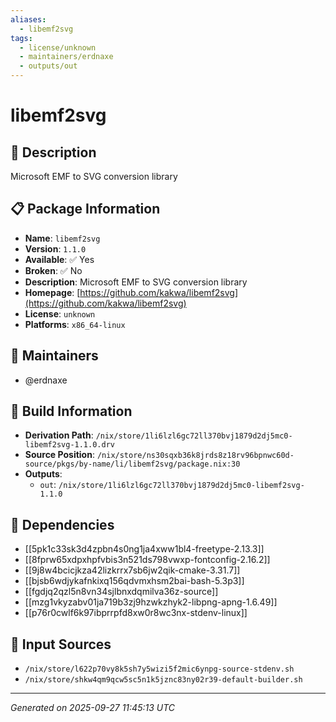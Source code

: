 ```yaml
---
aliases:
  - libemf2svg
tags:
  - license/unknown
  - maintainers/erdnaxe
  - outputs/out
---
```


# libemf2svg

## 📝 Description

Microsoft EMF to SVG conversion library

## 📋 Package Information

- **Name**: `libemf2svg`
- **Version**: `1.1.0`
- **Available**: ✅ Yes
- **Broken**: ✅ No
- **Description**: Microsoft EMF to SVG conversion library
- **Homepage**: [https://github.com/kakwa/libemf2svg](https://github.com/kakwa/libemf2svg)
- **License**: `unknown`
- **Platforms**: `x86_64-linux`
## 👥 Maintainers

- @erdnaxe


## 🔧 Build Information

- **Derivation Path**: `/nix/store/1li6lzl6gc72ll370bvj1879d2dj5mc0-libemf2svg-1.1.0.drv`
- **Source Position**: `/nix/store/ns30sqxb36k8jrds8z18rv96bpnwc60d-source/pkgs/by-name/li/libemf2svg/package.nix:30`
- **Outputs**:
  - `out`:  `/nix/store/1li6lzl6gc72ll370bvj1879d2dj5mc0-libemf2svg-1.1.0`

## 🔗 Dependencies

- [[5pk1c33sk3d4zpbn4s0ng1ja4xww1bl4-freetype-2.13.3]]
- [[8fprw65xdpxhpfvbis3n521ds798vwxp-fontconfig-2.16.2]]
- [[9j8w4bcicjkza42lizkrrx7sb6jw2qik-cmake-3.31.7]]
- [[bjsb6wdjykafnkixq156qdvmxhsm2bai-bash-5.3p3]]
- [[fgdjq2qzl5n8vn34sjlbnxdqmilva36z-source]]
- [[mzg1vkyzabv01ja719b3zj9hzwkzhyk2-libpng-apng-1.6.49]]
- [[p76r0cwlf6k97ibprrpfd8xw0r8wc3nx-stdenv-linux]]

## 📁 Input Sources

- `/nix/store/l622p70vy8k5sh7y5wizi5f2mic6ynpg-source-stdenv.sh`
- `/nix/store/shkw4qm9qcw5sc5n1k5jznc83ny02r39-default-builder.sh`

---
*Generated on 2025-09-27 11:45:13 UTC*

